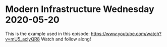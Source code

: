 # Modern Infrastructure Wednesday 2020-05-20

This is the example used in this episode: https://www.youtube.com/watch?v=mU5_aclyQR8
Watch and follow along!
